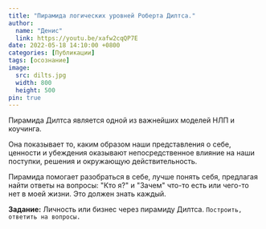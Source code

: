 ```yaml
---
title: "Пирамида логических уровней Роберта Дилтса."
author:
  name: "Денис"
  link: https://youtu.be/xafw2cqQP7E
date: 2022-05-18 14:10:00 +0800
categories: [Публикации]
tags: [осознание]
image:
  src: dilts.jpg
  width: 800
  height: 500
pin: true
---
```


Пирамида Дилтса является одной из важнейших моделей НЛП и коучинга.  

Она показывает то, каким образом наши представления о себе, ценности и убеждения оказывают непосредственное влияние на наши поступки, решения и окружающую действительность.  

Пирамида помогает разобраться в себе, лучше понять себя, предлагая найти ответы на вопросы: "Кто я?" и "Зачем" что-то есть или чего-то нет в моей жизни.
Это должен знать каждый.  

**Задание:** 
Личность или бизнес через пирамиду Дилтса. `Построить, ответить на вопросы.`


<script async src="https://telegram.org/js/telegram-widget.js?19" data-telegram-post="atmospheric_blackmetal/3563" data-width="100%"></script>

<script async src="https://telegram.org/js/telegram-widget.js?19" data-telegram-post="atmospheric_blackmetal/3564" data-width="100%"></script>
